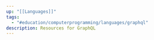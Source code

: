 ```yaml
---
up: "[[Languages]]"
tags:
  - "#education/computerprogramming/languages/graphql"
description: Resources for GraphQL
---
```

